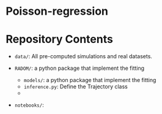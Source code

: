 # Poisson-regression

# Repository Contents

* `data/`: All pre-computed simulations and real datasets.
 
* `RADOM/`: a python package that implement the fitting
  * `models/`: a python package that implement the fitting
  * `inference.py`: Define the Trajectory class
  * 
* `notebooks/`: 
